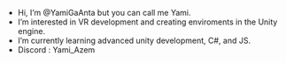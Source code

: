-  Hi, I’m @YamiGaAnta but you can call me Yami.
-  I’m interested in VR development and creating enviroments in the Unity engine.
-  I’m currently learning advanced unity development, C#, and JS.
-  Discord : Yami_Azem

<!---
YamiGaAnta/YamiGaAnta is a ✨ special ✨ repository because its `README.md` (this file) appears on your GitHub profile.
You can click the Preview link to take a look at your changes.
--->
